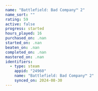```yaml
---
name: "Battlefield: Bad Company™ 2"
name_sort: ""
rating: 59
active: false
progress: started
hours_played: 16
purchased_on: .nan
started_on: .nan
beaten_on: .nan
completed_on: .nan
mastered_on: .nan
identifiers:
  - type: steam
    appid: "24960"
    name: "Battlefield: Bad Company™ 2"
    synced_on: 2024-08-30
---
```

